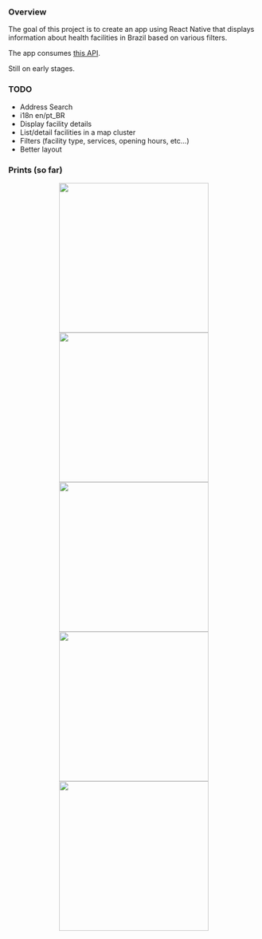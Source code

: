 ### Overview

The goal of this project is to create an app using React Native that displays information about health facilities in Brazil based on various filters.

The app consumes [this API](https://github.com/rafaelrpinto/health-api).

Still on early stages.

### TODO

- Address Search
- i18n en/pt_BR
- Display facility details
- List/detail facilities in a map cluster
- Filters (facility type, services, opening hours, etc...)
- Better layout

### Prints (so far)

<p align="center">
<img src="https://github.com/rafaelrpinto/health-react-native/blob/master/prints/loadingData.png" width="300">
<img src="https://github.com/rafaelrpinto/health-react-native/blob/master/prints/loadingDataError.png" width="300">
<img src="https://github.com/rafaelrpinto/health-react-native/blob/master/prints/main.png" width="300">
<img src="https://github.com/rafaelrpinto/health-react-native/blob/master/prints/facilityCallout.png" width="300">
<img src="https://github.com/rafaelrpinto/health-react-native/blob/master/prints/clusterCallout.png" width="300">
</p>
